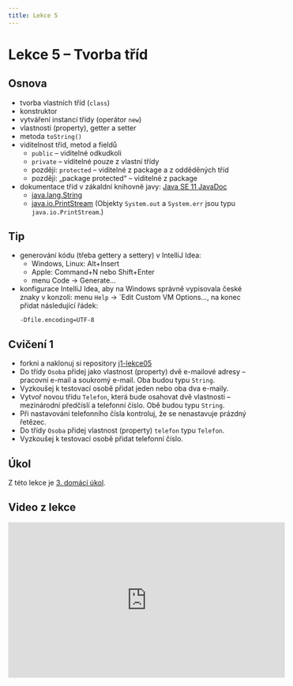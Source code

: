 ```yaml
---
title: Lekce 5
---
```

# Lekce 5 – Tvorba tříd

## Osnova
* tvorba vlastních tříd (`class`)
* konstruktor
* vytváření instancí třídy (operátor `new`)
* vlastnosti (property), getter a setter
* metoda `toString()`
* viditelnost tříd, metod a fieldů
  * `public` – viditelné odkudkoli
  * `private` – viditelné pouze z vlastní třídy
  * později: `protected` – viditelné z package a z odděděných tříd
  * později: „package protected“ – viditelné z package
* dokumentace tříd v zákaldní knihovně javy: [Java SE 11 JavaDoc](https://docs.oracle.com/en/java/javase/11/docs/api/java.base/module-summary.html)
  * [java.lang.String](https://docs.oracle.com/en/java/javase/11/docs/api/java.base/java/lang/String.html)
  * [java.io.PrintStream](https://docs.oracle.com/en/java/javase/11/docs/api/java.base/java/io/PrintStream.html) (Objekty `System.out` a `System.err` jsou typu `java.io.PrintStream`.)

## Tip
* generování kódu (třeba gettery a settery) v IntelliJ Idea:
  * Windows, Linux: Alt+Insert
  * Apple: Command+N nebo Shift+Enter
  * menu Code → Generate…
* konfigurace IntelliJ Idea, aby na Windows správně vypisovala české znaky v konzoli: menu `Help` → `Edit Custom VM Options…, na konec přidat následující řádek:
  ```
  -Dfile.encoding=UTF-8
  ```

## Cvičení 1
- forkni a naklonuj si repository [j1-lekce05](https://github.com/FilipJirsak-Czechitas/j1-lekce05)
- Do třídy `Osoba` přidej jako vlastnost (property) dvě e-mailové adresy – pracovní e-mail a soukromý e-mail. Oba budou typu `String`.
- Vyzkoušej k testovací osobě přidat jeden nebo oba dva e-maily.
- Vytvoř novou třídu `Telefon`, která bude osahovat dvě vlastnosti – mezinárodní předčíslí a telefonní číslo. Obě budou typu `String`.
- Při nastavování telefonního čísla kontroluj, že se nenastavuje prázdný řetězec.
- Do třídy `Osoba` přidej vlastnost (property) `telefon` typu `Telefon`.
- Vyzkoušej k testovací osobě přidat telefonní číslo. 

## Úkol
Z této lekce je [3. domácí úkol](ukol-3.html).


## Video z lekce
<iframe width="560" height="315" src="https://www.youtube.com/embed/-yxUk6YH-7s" title="YouTube video player" frameborder="0" allow="accelerometer; autoplay; clipboard-write; encrypted-media; gyroscope; picture-in-picture" allowfullscreen></iframe>
